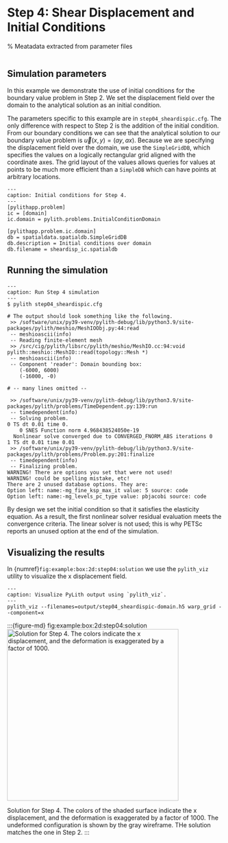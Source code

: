 # Step 4: Shear Displacement and Initial Conditions

% Meatadata extracted from parameter files
```{include} step04_sheardispic-synopsis.md
```

## Simulation parameters

In this example we demonstrate the use of initial conditions for the boundary value problem in Step 2.
We set the displacement field over the domain to the analytical solution as an initial condition.

The parameters specific to this example are in `step04_sheardispic.cfg`.
The only difference with respect to Step 2 is the addition of the initial condition.
From our boundary conditions we can see that the analytical solution to our boundary value problem is $\vec{u}(x,y)=(ay,ax)$.
Because we are specifying the displacement field over the domain, we use the `SimpleGridDB`, which specifies the values on a logically rectangular grid aligned with the coordinate axes.
The grid layout of the values allows queries for values at points to be much more efficient than a `SimpleDB` which can have points at arbitrary locations.

```{code-block} cfg
---
caption: Initial conditions for Step 4.
---
[pylithapp.problem]
ic = [domain]
ic.domain = pylith.problems.InitialConditionDomain

[pylithapp.problem.ic.domain]
db = spatialdata.spatialdb.SimpleGridDB
db.description = Initial conditions over domain
db.filename = sheardisp_ic.spatialdb
```

## Running the simulation

```{code-block} console
---
caption: Run Step 4 simulation
---
$ pylith step04_sheardispic.cfg

# The output should look something like the following.
 >> /software/unix/py39-venv/pylith-debug/lib/python3.9/site-packages/pylith/meshio/MeshIOObj.py:44:read
 -- meshioascii(info)
 -- Reading finite-element mesh
 >> /src/cig/pylith/libsrc/pylith/meshio/MeshIO.cc:94:void pylith::meshio::MeshIO::read(topology::Mesh *)
 -- meshioascii(info)
 -- Component 'reader': Domain bounding box:
    (-6000, 6000)
    (-16000, -0)

# -- many lines omitted --

 >> /software/unix/py39-venv/pylith-debug/lib/python3.9/site-packages/pylith/problems/TimeDependent.py:139:run
 -- timedependent(info)
 -- Solving problem.
0 TS dt 0.01 time 0.
    0 SNES Function norm 4.968438524050e-19 
  Nonlinear solve converged due to CONVERGED_FNORM_ABS iterations 0
1 TS dt 0.01 time 0.01
 >> /software/unix/py39-venv/pylith-debug/lib/python3.9/site-packages/pylith/problems/Problem.py:201:finalize
 -- timedependent(info)
 -- Finalizing problem.
WARNING! There are options you set that were not used!
WARNING! could be spelling mistake, etc!
There are 2 unused database options. They are:
Option left: name:-mg_fine_ksp_max_it value: 5 source: code
Option left: name:-mg_levels_pc_type value: pbjacobi source: code
```

By design we set the initial condition so that it satisfies the elasticity equation.
As a result, the first nonlinear solver residual evaluation meets the convergence criteria.
The linear solver is not used; this is why PETSc reports an unused option at the end of the simulation.

## Visualizing the results

In {numref}`fig:example:box:2d:step04:solution` we use the `pylith_viz` utility to visualize the x displacement field.

```{code-block} console
---
caption: Visualize PyLith output using `pylith_viz`.
---
pylith_viz --filenames=output/step04_sheardispic-domain.h5 warp_grid --component=x
```

:::{figure-md} fig:example:box:2d:step04:solution
<img src="figs/step04-solution.*" alt="Solution for Step 4. The colors indicate the x displacement, and the deformation is exaggerated by a factor of 1000." width="400px"/>

Solution for Step 4.
The colors of the shaded surface indicate the x displacement, and the deformation is exaggerated by a factor of 1000.
The undeformed configuration is shown by the gray wireframe.
THe solution matches the one in Step 2.
:::
